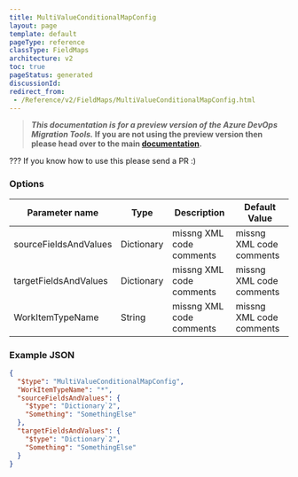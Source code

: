 ```yaml
---
title: MultiValueConditionalMapConfig
layout: page
template: default
pageType: reference
classType: FieldMaps
architecture: v2
toc: true
pageStatus: generated
discussionId: 
redirect_from: 
 - /Reference/v2/FieldMaps/MultiValueConditionalMapConfig.html
---
```



>**_This documentation is for a preview version of the Azure DevOps Migration Tools._ If you are not using the preview version then please head over to the main [documentation](https://nkdagility.com/docs/azure-devops-migration-tools).**

??? If you know how to use this please send a PR :)

### Options

| Parameter name         | Type    | Description                              | Default Value                            |
|------------------------|---------|------------------------------------------|------------------------------------------|
| sourceFieldsAndValues | Dictionary | missng XML code comments | missng XML code comments |
| targetFieldsAndValues | Dictionary | missng XML code comments | missng XML code comments |
| WorkItemTypeName | String | missng XML code comments | missng XML code comments |


### Example JSON

```JSON
{
  "$type": "MultiValueConditionalMapConfig",
  "WorkItemTypeName": "*",
  "sourceFieldsAndValues": {
    "$type": "Dictionary`2",
    "Something": "SomethingElse"
  },
  "targetFieldsAndValues": {
    "$type": "Dictionary`2",
    "Something": "SomethingElse"
  }
}
```